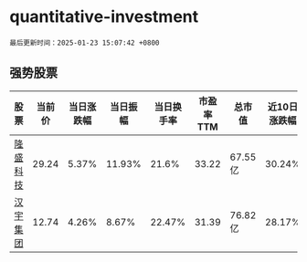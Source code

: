 # quantitative-investment

`最后更新时间：2025-01-23 15:07:42 +0800`

## 强势股票

|股票|当前价|当日涨跌幅|当日振幅|当日换手率|市盈率TTM|总市值|近10日涨跌幅|
|----|----|----|----|----|----|----|----|
|[隆盛科技](https://xueqiu.com/S/SZ300680)|29.24|5.37%|11.93%|21.6%|33.22|67.55亿|30.24%|
|[汉宇集团](https://xueqiu.com/S/SZ300403)|12.74|4.26%|8.67%|22.47%|31.39|76.82亿|28.17%|
